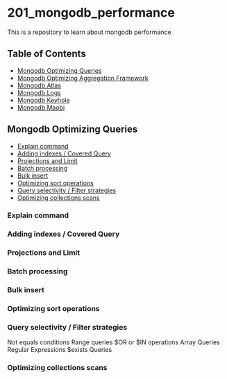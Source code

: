 # 201_mongodb_performance
This is a repository to learn about mongodb performance

## Table of Contents
* [Mongodb Optimizing Queries](#mongodb-optimizing-queries)
* [Mongodb Optimizing Aggregation Framework](#mongodb-optimizing-aggregation-framework)
* [Mongodb Atlas](#mongodb-atlas)
* [Mongodb Logs](#mongodb-logs)
* [Mongodb Keyhole](#mongodb-keyhole)
* [Mongodb Maobi](#mongodb-maobi)

## Mongodb Optimizing Queries
* [Explain command](#explain-command)
* [Adding indexes / Covered Query](#adding-indexes--covered-query)
* [Projections and Limit](#projections-and-limit)
* [Batch processing](#batch-processing)
* [Bulk insert](#bulk-insert)
* [Optimizing sort operations](#optimizing-sort-operations)
* [Query selectivity / Filter strategies](#query-selectivity--filter-strategies)
* [Optimizing collections scans](#optimizing-collections-scans)

### Explain command

### Adding indexes / Covered Query
### Projections and Limit
### Batch processing
### Bulk insert
### Optimizing sort operations
### Query selectivity / Filter strategies
Not equals conditions
Range queries
$OR or $IN operations
Array Queries
Regular Expressions
$exists Queries
### Optimizing collections scans
